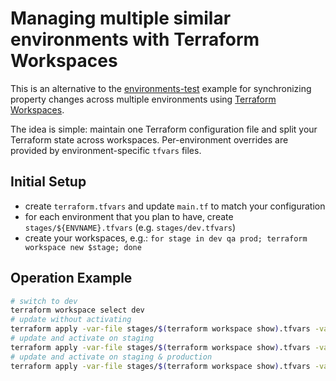 # Managing multiple similar environments with Terraform Workspaces

This is an alternative to the [environments-test](../environments-test) example for synchronizing property changes across multiple environments using [Terraform Workspaces](https://www.terraform.io/docs/state/workspaces.html).

The idea is simple: maintain one Terraform configuration file and split your Terraform state across workspaces.
Per-environment overrides are provided by environment-specific `tfvars` files.

## Initial Setup

* create `terraform.tfvars` and update `main.tf` to match your configuration
* for each environment that you plan to have, create `stages/${ENVNAME}.tfvars` (e.g. `stages/dev.tfvars`)
* create your workspaces, e.g.: `for stage in dev qa prod; terraform workspace new $stage; done`

## Operation Example

```bash
# switch to dev
terraform workspace select dev
# update without activating
terraform apply -var-file stages/$(terraform workspace show).tfvars -var staging=false -var production=false
# update and activate on staging
terraform apply -var-file stages/$(terraform workspace show).tfvars -var staging=true
# update and activate on staging & production
terraform apply -var-file stages/$(terraform workspace show).tfvars -var staging=true -var production=true
```
